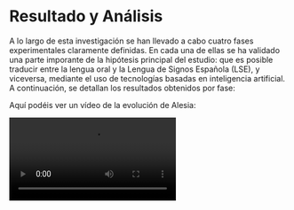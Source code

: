 # Resultado y Análisis

A lo largo de esta investigación se han llevado a cabo cuatro fases experimentales claramente definidas. En cada una de
ellas se ha validado una parte imporante de la hipótesis principal del estudio: que es posible traducir entre la lengua
oral y la Lengua de Signos Española (LSE), y viceversa, mediante el uso de tecnologías basadas en inteligencia
artificial. A continuación, se detallan los resultados obtenidos por fase:

Aquí podéis ver un vídeo de la evolución de Alesia:

<video src="evolucion_alesia.mp4" preview-src="screenshot_evolucion_alesia.jpeg" />

## Fase I: Conversión voz-texto y texto-voz

- Se ha implementado un sistema de reconocimiento de voz con modelos de IA que permite convertir en tiempo real mensajes
  orales en texto con una precisión media superior al 90% en pruebas controladas.
- La conversión de texto a voz también ha sido satisfactoria, generando un tono natural y comprensible en menos de un
  segundo de latencia.
- Este rendimiento permite mantener interacciones fluidas, lo cual era uno de los requisitos clave del sistema.

## Fase II: Conversión de la gramática española a la gramática LSE

- Se ha logrado desarrollar un módulo de reestructuración gramatical capaz de transformar frases en español a una
  estructura adecuada para su interpretación en LSE.
- La transformación incluye la eliminación de artículos, reordenamiento sintáctico y simplificación de frases, lo que
  facilita la traducción posterior a signos.
- El proceso inverso (de LSE a español oral estructurado) también ha sido posible, mediante reglas inversas
  implementadas en pruebas experimentales.
- La validez de estas transformaciones ha sido confirmada por intérpretes profesionales de LSE, quienes han calificado
  el resultado como coherente y comprensible.

## Fase III: Interpretación LSE en modelo 2D

- Se ha realizado un análisis de más de 600 signos en LSE mediante la herramienta MediaPipe, extrayendo con éxito las
  coordenadas de las manos y el cuerpo.
- Estas coordenadas se han estructurado en una base de datos indexada que permite la recuperación rápida de cada signo.
- Al reconstruir frases completas combinando signos, se ha conseguido mostrar oraciones completas en un modelo 2D, a
  partir de mensajes orales convertidos a texto.
- La precisión de los movimientos es suficiente para que el mensaje sea identificable por usuarios sordos e intérpretes
  consultados.

## Fase IV: Interpretación LSE con avatar 3D

- Se ha desarrollado un avatar 3D en Unity capaz de interpretar las coordenadas obtenidas en MediaPipe y reproducirlas
  como animaciones fluidas.
- El resultado es un entorno tridimensional donde el avatar ejecuta en tiempo real los signos correspondientes a las
  frases reconocidas.
- El modelo tridimensional permite mayor expresividad y comprensión visual, acercando la experiencia a una
  interpretación humana.
- Esta fase sigue progresando.

Los resultados obtenidos permiten confirmar que:

- La tecnología actual permite automatizar la traducción entre lengua oral y LSE, de manera funcional y comprensible.
- La fluidez, precisión y velocidad del sistema son suficientes para mantener una conversación básica entre una persona
  oyente y una persona con problemas auditivos.
- La combinación de herramientas libres o accesibles (MediaPipe, Unity, motores de IA) demuestra que es viable
  desarrollar soluciones accesibles sin requerir grandes inversiones.
- El enfoque modular del sistema (voz ↔ texto, gramática, signos, animación) facilita su escalabilidad y mejora
  continua.
- Además, el desarrollo ha permitido a los alumnos implicarse activamente en un proyecto con impacto social, integrando
  conocimientos de programación, inteligencia artificial, lenguaje de signos, visión artificial y desarrollo 3D.
